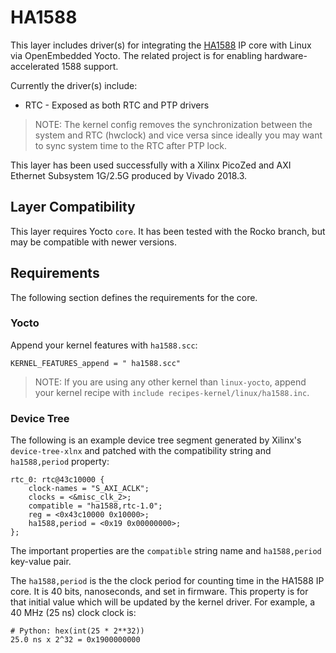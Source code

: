 # HA1588

This layer includes driver(s) for integrating the [HA1588](https://opencores.org/projects/ha1588) IP core with Linux via OpenEmbedded Yocto.  The related project is for enabling hardware-accelerated 1588 support.

Currently the driver(s) include:

 * RTC - Exposed as both RTC and PTP drivers

 > NOTE: The kernel config removes the synchronization between the system and RTC (hwclock) and vice versa since ideally you may want to sync system time to the RTC after PTP lock.

This layer has been used successfully with a Xilinx PicoZed and AXI Ethernet Subsystem 1G/2.5G produced by Vivado 2018.3.

## Layer Compatibility

This layer requires Yocto `core`.  It has been tested with the Rocko branch, but may be compatible with newer versions.

## Requirements

The following section defines the requirements for the core.

### Yocto

Append your kernel features with `ha1588.scc`:

```
KERNEL_FEATURES_append = " ha1588.scc"
```

 > NOTE: If you are using any other kernel than `linux-yocto`, append your kernel recipe with `include recipes-kernel/linux/ha1588.inc`.

### Device Tree

The following is an example device tree segment generated by Xilinx's `device-tree-xlnx` and patched with the compatibility string and `ha1588,period` property:

```
rtc_0: rtc@43c10000 {
    clock-names = "S_AXI_ACLK";
    clocks = <&misc_clk_2>;
    compatible = "ha1588,rtc-1.0";
    reg = <0x43c10000 0x10000>;
    ha1588,period = <0x19 0x00000000>;
};
```

The important properties are the `compatible` string name and `ha1588,period` key-value pair.

The `ha1588,period` is the the clock period for counting time in the HA1588 IP core.  It is 40 bits, nanoseconds, and set in firmware.  This property is for that initial value which will be updated by the kernel driver.  For example, a 40 MHz (25 ns) clock clock is: 

```
# Python: hex(int(25 * 2**32))
25.0 ns x 2^32 = 0x1900000000
```
